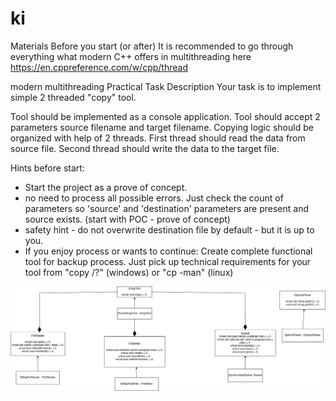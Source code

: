 # ki

Materials
Before you start (or after) It is recommended to go through everything what modern C++ offers in multithreading here https://en.cppreference.com/w/cpp/thread

modern multithreading
Practical Task Description
Your task is to implement simple 2 threaded "copy" tool.

Tool should be implemented as a console application.
Tool should accept 2 parameters source filename and target filename.
Copying logic should be organized with help of 2 threads.
First thread should read the data from source file.
Second thread should write the data to the target file.
 

 

Hints before start:
* Start the project as a prove of concept.
* no need to process all possible errors. Just check the count of parameters so 'source' and 'destination' parameters are present and source exists. (start with POC - prove of concept)
* safety hint - do not overwrite destination file by default - but it is up to you.
* If you enjoy process or wants to continue: Create complete functional tool for backup process. Just pick up technical requirements for your tool from "copy /?" (windows) or "cp -man" (linux)

![alt text](diagram.png "Title")
